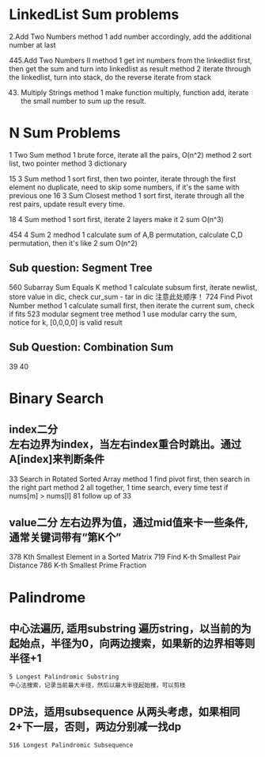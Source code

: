 LinkedList Sum problems
====
  2.Add Two Numbers
    method 1 add number accordingly, add the additional number at last
    
  445.Add Two Numbers II
    method 1 get int numbers from the linkedlist first, then get the sum and turn into linkedlist as result
    method 2 iterate through the linkedlist, turn into stack, do the reverse iterate from stack
  
  43. Multiply Strings
    method 1 make function multiply, function add, iterate the small number to sum up the result.

N Sum Problems
====
  1 Two Sum
    method 1 brute force, iterate all the pairs, O(n^2)
    method 2 sort list, two pointer
    method 3 dictionary
  
  15 3 Sum
    method 1 sort first, then two pointer, iterate through the first element
             no duplicate, need to skip some numbers, if it's the same with previous one
  16 3 Sum Closest
    method 1 sort first, iterate through all the rest pairs, update result every time.
  
  18 4 Sum
    method 1 sort first, iterate 2 layers make it 2 sum
    O(n^3)
  
  454 4 Sum 2
    medhod 1 calculate sum of A,B permutation, calculate C,D permutation, then it's like 2 sum
    O(n^2)
  
  Sub question: Segment Tree
  ----
  
  560 Subarray Sum Equals K
    method 1 calculate subsum first, iterate newlist, store value in dic, check cur_sum - tar in dic 注意此处顺序！
  724 Find Pivot Number
    method 1 calculate sumall first, then iterate the current sum, check if fits
  523 modular segment tree
    method 1 use modular carry the sum, notice for k, [0,0,0,0] is valid result
  
  Sub Question: Combination Sum
  ----
  39
  40 
  
Binary Search
====
  index二分  
  左右边界为index，当左右index重合时跳出。通过A[index]来判断条件
  ----
  33 Search in Rotated Sorted Array
    method 1 find pivot first, then search in the right part
    method 2 all together, 1 time search, every time test if nums[m] > nums[l]
  81 follow up of 33
  
  value二分
  左右边界为值，通过mid值来卡一些条件,通常关键词带有“第K个”
  ----
  378 Kth Smallest Element in a Sorted Matrix
  719 Find K-th Smallest Pair Distance
  786 K-th Smallest Prime Fraction
  

Palindrome
====
  中心法遍历, 适用substring
  遍历string，以当前的为起始点，半径为0，向两边搜索，如果新的边界相等则半径+1
  ----
    5 Longest Palindromic Substring
    中心法搜索，记录当前最大半径，然后以最大半径起始搜，可以剪枝
  
  DP法，适用subsequence
  从两头考虑，如果相同2+下一层，否则，两边分别减一找dp
  ----
    516 Longest Palindromic Subsequence
